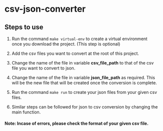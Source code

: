 # csv-json-converter

## Steps to use

1. Run the command `make virtual-env` to create a virtual environment once you download the project. (This step is optional)

2. Add the csv files you want to convert at the root of this project.

3. Change the name of the file in variable **csv_file_path** to that of the csv file you want to convert to json.

4. Change the name of the file in variable **json_file_path** as required. This will be the new file that will be created once the conversion is complete.

5. Run the command `make run` to create your json files from your given csv files.

6. Similar steps can be followed for json to csv conversion by changing the main function.


#### Note: Incase of errors, please check the format of your given csv file.
